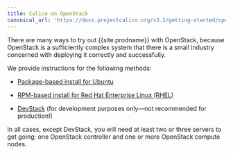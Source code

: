 ```yaml
---
title: Calico on OpenStack
canonical_url: 'https://docs.projectcalico.org/v3.2/getting-started/openstack/installation/'
---
```


There are many ways to try out {{site.prodname}} with OpenStack, because OpenStack
is a sufficiently complex system that there is a small industry
concerned with deploying it correctly and successfully.

We provide instructions for the following methods:

- [Package-based install for Ubuntu]({{site.baseurl}}/getting-started/openstack/installation/ubuntu)

- [RPM-based install for Red Hat Enterprise Linux (RHEL)]({{site.baseurl}}/getting-started/openstack/installation/redhat)

- [DevStack]({{site.baseurl}}/getting-started/openstack/installation/devstack) (for development purposes only—not recommended for production!)

In all cases, except DevStack, you will need at least two or three servers to
get going: one OpenStack controller and one or more OpenStack compute nodes.

